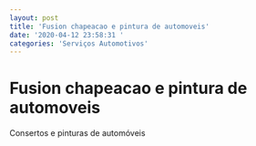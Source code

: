 ```yaml
---
layout: post
title: 'Fusion chapeacao e pintura de automoveis'
date: '2020-04-12 23:58:31 '
categories: 'Serviços Automotivos'
---
```


# Fusion chapeacao e pintura de automoveis

Consertos e pinturas de automóveis 
